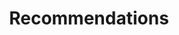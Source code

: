 ---
layout: page
title: Recommendations
nav: true
nav_order: 6
dropdown: true
children: 
    - title: Books
      permalink: /publications/
    - title: Courses
      permalink: /publications/
---